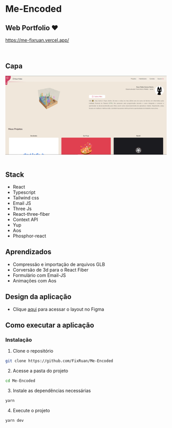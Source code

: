 # Me-Encoded

## Web Portfolio ❤
https://me-fixruan.vercel.app/

<br />

## Capa

<img src="./Capa.png" /> <br/> <br/>

## Stack

- React
- Typescript
- Tailwind css
- Email JS
- Three Js
- React-three-fiber
- Context API
- Yup
- Aos
- Phosphor-react

## Aprendizados

- Compressão e importação de arquivos GLB
- Corversão de 3d para o React Fiber
- Formulário com Email-JS
- Animações com Aos

## Design da aplicação

- Clique [aqui](https://www.figma.com/file/jvyXTY1oTe0KZqadBthS4q/Port?node-id=0%3A1) para acessar o layout no Figma

## Como executar a aplicação

### Instalação

1. Clone o repositório

```bash
git clone https://github.com/FixRuan/Me-Encoded
```

2. Acesse a pasta do projeto

```bash
cd Me-Encoded
```

3. Instale as dependências necessárias

```bash
yarn
```

4. Execute o projeto

```bash
yarn dev
```
